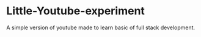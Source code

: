 # Little-Youtube-experiment
A simple version of youtube made to learn basic of full stack development.
